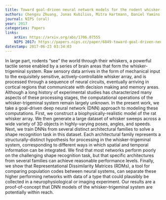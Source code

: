 ```yaml
---
title: Toward goal-driven neural network models for the rodent whisker-trigeminal system
authors: Chengxu Zhuang, Jonas Kubilius, Mitra Hartmann, Daniel Yamins
journal: NIPS (oral)
year: 2017
categories: Papers
links:
    arXiv: https://arxiv.org/abs/1706.07555
    NIPS 2017: https://papers.nips.cc/paper/6849-toward-goal-driven-neural-network-models-for-the-rodent-whisker-trigeminal-system
datestamp: 2017-06-23 03:34:03
---
```


In large part, rodents “see” the world through their whiskers, a powerful tactile sense enabled by a series of brain areas that form the whisker-trigeminal system. Raw sensory data arrives in the form of mechanical input to the exquisitely sensitive, actively-controllable whisker array, and is processed through a sequence of neural circuits, eventually arriving in cortical regions that communicate with decision making and memory areas. Although a long history of experimental studies has characterized many aspects of these processing stages, the computational operations of the whisker-trigeminal system remain largely unknown. In the present work, we take a goal-driven deep neural network (DNN) approach to modeling these computations. First, we construct a biophysically-realistic model of the rat whisker array. We then generate a large dataset of whisker sweeps across a wide variety of 3D objects in highly-varying poses, angles, and speeds. Next, we train DNNs from several distinct architectural families to solve a shape recognition task in this dataset. Each architectural family represents a structurally-distinct hypothesis for processing in the whisker-trigeminal system, corresponding to different ways in which spatial and temporal information can be integrated. We find that most networks perform poorly on the challenging shape recognition task, but that specific architectures from several families can achieve reasonable performance levels. Finally, we show that Representational Dissimilarity Matrices (RDMs), a tool for comparing population codes between neural systems, can separate these higher performing networks with data of a type that could plausibly be collected in a neurophysiological or imaging experiment. Our results are a proof-of-concept that DNN models of the whisker-trigeminal system are potentially within reach.